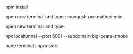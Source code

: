 npm install

open new terminal and type :
mongosh
use mathedemic

open new terminal and type:

npx localtunnel --port 5001 --subdomain big-bears-smoke

node terminal :
npm start

